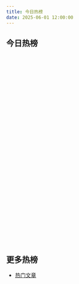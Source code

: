 ```yaml
---
title: 今日热榜
date: 2025-06-01 12:00:00
---
```


## 今日热榜
<p id="update-time"></p>

<div id='zhihu-container'>
  <div class="zhihu-list">
    <!-- 知乎热榜内容将通过JS动态加载 -->
  </div>
</div>

<style>
#zhihu-container{
  width: 100%; 
  height: 500px;
  font-size: 95%;
  overflow-y: auto;
  -ms-overflow-style: none;
  scrollbar-width: none;
}
#zhihu-container::-webkit-scrollbar{
  display: none;
}
.zhihu-list-item{
  display: flex;
  justify-content: space-between;
  flex-direction: row;
  flex-wrap: nowrap;
  margin-bottom: 10px;
  padding-bottom: 5px;
  border-bottom: 1px solid #eaecef;
}
.zhihu-title{
  white-space: nowrap;
  overflow: hidden;
  text-overflow: ellipsis;
  margin-right: auto;
}
.zhihu-hot{
  flex-shrink: 0;
  color: #ff6b81;
}
.zhihu-hotness{
  display: inline-block;
  padding: 0 6px;
  transform: scale(.8) translateX(-3px);
  font-weight: bold;
  color: #fff;
  border-top: rgba(255, 255, 255, 0.87) 1px solid;
  border-left: rgba(255, 255, 255, 0.87) 1px solid;
  background: linear-gradient(to bottom right, #348AC7, #7474BF);
  border-radius: 8px;
}
#update-time {
  font-size: 0.9em;
  color: #888;
  margin-bottom: 15px;
}
</style>

<script>
document.addEventListener('DOMContentLoaded', function() {
  // 从JSON文件加载知乎热榜数据
  fetch('/data/zhihu.json')
    .then(response => response.json())
    .then(data => {
      // 显示更新时间
      if (data.update_time) {
        document.getElementById('update-time').innerText = '最后更新: ' + data.update_time;
      }
      console.log('知乎热榜数据:', data);
      
      let html = '';
      html += '<div class="zhihu-list">';
      var i = 1;
      console.log('开始生成列表HTML, data.list:', data.list);
      if (data.list && Array.isArray(data.list)) {
        for (let item of data.list) {
          console.log('正在处理 item:', item);
          html += '<div class="zhihu-list-item"><div class="zhihu-hotness">' + i + '</div>' + 
                  '<span class="zhihu-title"><a title="' + item.title + '"href="' + item.url + 
                  '" target="_blank" rel="external nofollow noreferrer">' + item.title + '</a></span>' + 
                  '<div class="zhihu-hot"><span>' + item.hot + '</span></div></div>';
          i++;
        }
      } else {
        console.error('data.list 不是一个有效的数组:', data.list);
      }
      html += '</div>';
      console.log('生成的HTML:', html);
      document.getElementById('zhihu-container').innerHTML = html;
      console.log('innerHTML 已设置');
    })
    .catch(function(error) {
      console.log('加载知乎热榜数据失败:', error);
      document.getElementById('zhihu-container').innerHTML = '<p>加载知乎热榜数据失败，请稍后再试。</p>';
    });
});
</script>

## 更多热榜

- [热门文章](/news/hot-article) 